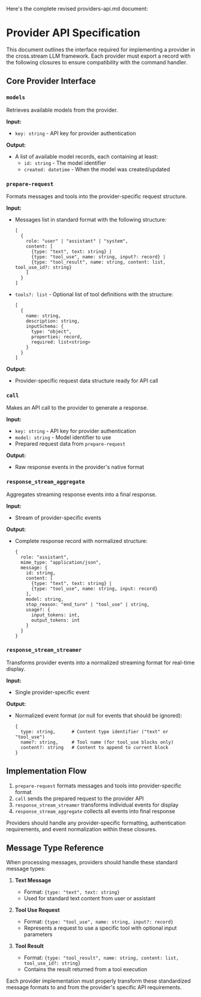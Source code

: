 Here's the complete revised providers-api.md document:

# Provider API Specification

This document outlines the interface required for implementing a provider in the
cross.stream LLM framework. Each provider must export a record with the
following closures to ensure compatibility with the command handler.

## Core Provider Interface

### `models`

Retrieves available models from the provider.

**Input:**

- `key: string` - API key for provider authentication

**Output:**

- A list of available model records, each containing at least:
  - `id: string` - The model identifier
  - `created: datetime` - When the model was created/updated

### `prepare-request`

Formats messages and tools into the provider-specific request structure.

**Input:**

- Messages list in standard format with the following structure:
  ```
  [
    {
      role: "user" | "assistant" | "system",
      content: [
        {type: "text", text: string} |
        {type: "tool_use", name: string, input?: record} |
        {type: "tool_result", name: string, content: list, tool_use_id?: string}
      ]
    }
  ]
  ```
- `tools?: list` - Optional list of tool definitions with the structure:
  ```
  [
    {
      name: string,
      description: string,
      inputSchema: {
        type: "object",
        properties: record,
        required: list<string>
      }
    }
  ]
  ```

**Output:**

- Provider-specific request data structure ready for API call

### `call`

Makes an API call to the provider to generate a response.

**Input:**

- `key: string` - API key for provider authentication
- `model: string` - Model identifier to use
- Prepared request data from `prepare-request`

**Output:**

- Raw response events in the provider's native format

### `response_stream_aggregate`

Aggregates streaming response events into a final response.

**Input:**

- Stream of provider-specific events

**Output:**

- Complete response record with normalized structure:
  ```
  {
    role: "assistant",
    mime_type: "application/json",
    message: {
      id: string,
      content: [
        {type: "text", text: string} |
        {type: "tool_use", name: string, input: record}
      ],
      model: string,
      stop_reason: "end_turn" | "tool_use" | string,
      usage?: {
        input_tokens: int,
        output_tokens: int
      }
    }
  }
  ```

### `response_stream_streamer`

Transforms provider events into a normalized streaming format for real-time
display.

**Input:**

- Single provider-specific event

**Output:**

- Normalized event format (or null for events that should be ignored):
  ```
  {
    type: string,      # Content type identifier ("text" or "tool_use")
    name?: string,     # Tool name (for tool_use blocks only)
    content?: string   # Content to append to current block
  }
  ```

## Implementation Flow

1. `prepare-request` formats messages and tools into provider-specific format
2. `call` sends the prepared request to the provider API
3. `response_stream_streamer` transforms individual events for display
4. `response_stream_aggregate` collects all events into final response

Providers should handle any provider-specific formatting, authentication
requirements, and event normalization within these closures.

## Message Type Reference

When processing messages, providers should handle these standard message types:

1. **Text Message**
   - Format: `{type: "text", text: string}`
   - Used for standard text content from user or assistant

2. **Tool Use Request**
   - Format: `{type: "tool_use", name: string, input?: record}`
   - Represents a request to use a specific tool with optional input parameters

3. **Tool Result**
   - Format:
     `{type: "tool_result", name: string, content: list, tool_use_id?: string}`
   - Contains the result returned from a tool execution

Each provider implementation must properly transform these standardized message
formats to and from the provider's specific API requirements.

